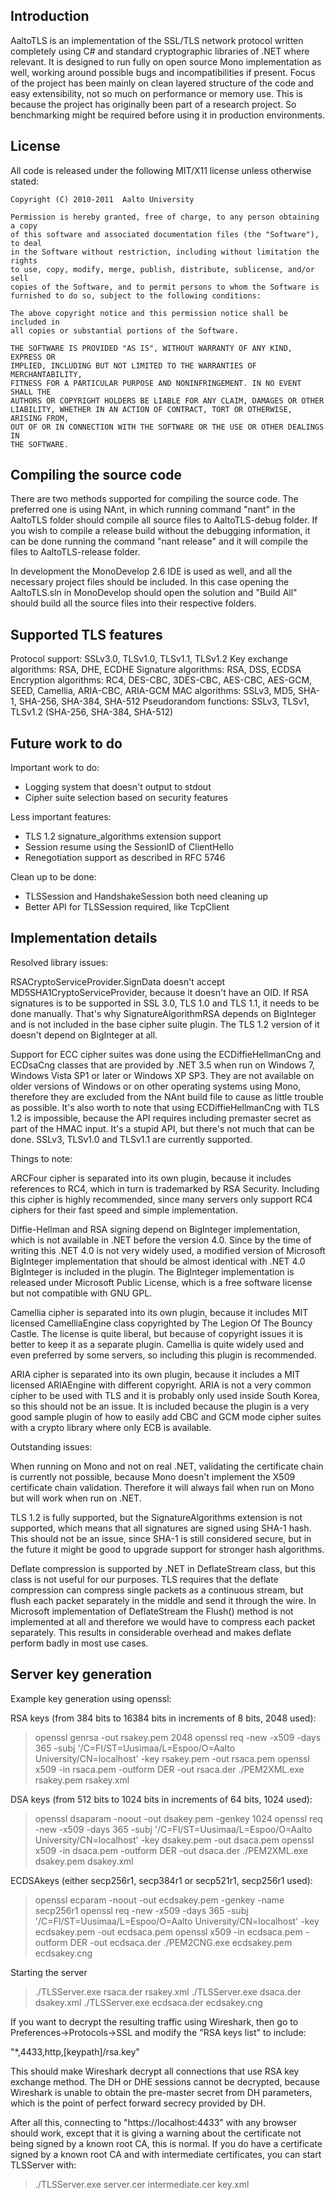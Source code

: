Introduction
------------

AaltoTLS is an implementation of the SSL/TLS network protocol written completely
using C# and standard cryptographic libraries of .NET where relevant. It is
designed to run fully on open source Mono implementation as well, working around
possible bugs and incompatibilities if present. Focus of the project has been
mainly on clean layered structure of the code and easy extensibility, not so
much on performance or memory use. This is because the project has originally
been part of a research project. So benchmarking might be required before using
it in production environments.


License
-------

All code is released under the following MIT/X11 license unless otherwise
stated:

```
Copyright (C) 2010-2011  Aalto University

Permission is hereby granted, free of charge, to any person obtaining a copy
of this software and associated documentation files (the "Software"), to deal
in the Software without restriction, including without limitation the rights
to use, copy, modify, merge, publish, distribute, sublicense, and/or sell
copies of the Software, and to permit persons to whom the Software is
furnished to do so, subject to the following conditions:

The above copyright notice and this permission notice shall be included in
all copies or substantial portions of the Software.

THE SOFTWARE IS PROVIDED "AS IS", WITHOUT WARRANTY OF ANY KIND, EXPRESS OR
IMPLIED, INCLUDING BUT NOT LIMITED TO THE WARRANTIES OF MERCHANTABILITY,
FITNESS FOR A PARTICULAR PURPOSE AND NONINFRINGEMENT. IN NO EVENT SHALL THE
AUTHORS OR COPYRIGHT HOLDERS BE LIABLE FOR ANY CLAIM, DAMAGES OR OTHER
LIABILITY, WHETHER IN AN ACTION OF CONTRACT, TORT OR OTHERWISE, ARISING FROM,
OUT OF OR IN CONNECTION WITH THE SOFTWARE OR THE USE OR OTHER DEALINGS IN
THE SOFTWARE.
```


Compiling the source code
-------------------------

There are two methods supported for compiling the source code. The preferred one
is using NAnt, in which running command "nant" in the AaltoTLS folder should
compile all source files to AaltoTLS-debug folder. If you wish to compile a
release build without the debugging information, it can be done running the
command "nant release" and it will compile the files to AaltoTLS-release
folder.

In development the MonoDevelop 2.6 IDE is used as well, and all the necessary
project files should be included. In this case opening the AaltoTLS.sln in
MonoDevelop should open the solution and "Build All" should build all the source
files into their respective folders.


Supported TLS features
----------------------

Protocol support:           SSLv3.0, TLSv1.0, TLSv1.1, TLSv1.2
Key exchange algorithms:    RSA, DHE, ECDHE
Signature algorithms:       RSA, DSS, ECDSA
Encryption algorithms:      RC4, DES-CBC, 3DES-CBC, AES-CBC, AES-GCM, SEED, Camellia, ARIA-CBC, ARIA-GCM
MAC algorithms:             SSLv3, MD5, SHA-1, SHA-256, SHA-384, SHA-512
Pseudorandom functions:     SSLv3, TLSv1, TLSv1.2 (SHA-256, SHA-384, SHA-512)


Future work to do
-----------------

Important work to do:
- Logging system that doesn't output to stdout
- Cipher suite selection based on security features

Less important features:
- TLS 1.2 signature_algorithms extension support
- Session resume using the SessionID of ClientHello
- Renegotiation support as described in RFC 5746

Clean up to be done:
- TLSSession and HandshakeSession both need cleaning up
- Better API for TLSSession required, like TcpClient


Implementation details
----------------------

Resolved library issues:

RSACryptoServiceProvider.SignData doesn't accept MD5SHA1CryptoServiceProvider,
because it doesn't have an OID. If RSA signatures is to be supported in SSL
3.0, TLS 1.0 and TLS 1.1, it needs to be done manually. That's why
SignatureAlgorithmRSA depends on BigInteger and is not included in the base
cipher suite plugin. The TLS 1.2 version of it doesn't depend on BigInteger at
all.

Support for ECC cipher suites was done using the ECDiffieHellmanCng and ECDsaCng
classes that are provided by .NET 3.5 when run on Windows 7, Windows Vista SP1
or later or Windows XP SP3. They are not available on older versions of Windows
or on other operating systems using Mono, therefore they are excluded from the
NAnt build file to cause as little trouble as possible. It's also worth to note
that using ECDiffieHellmanCng with TLS 1.2 is impossible, because the API
requires including premaster secret as part of the HMAC input. It's a stupid
API, but there's not much that can be done. SSLv3, TLSv1.0 and TLSv1.1 are
currently supported.


Things to note:

ARCFour cipher is separated into its own plugin, because it includes references
to RC4, which in turn is trademarked by RSA Security. Including this cipher is
highly recommended, since many servers only support RC4 ciphers for their fast
speed and simple implementation.

Diffie-Hellman and RSA signing depend on BigInteger implementation, which is not
available in .NET before the version 4.0. Since by the time of writing this
.NET 4.0 is not very widely used, a modified version of Microsoft BigInteger
implementation that should be almost identical with .NET 4.0 BigInteger is
included in the plugin. The BigInteger implementation is released under
Microsoft Public License, which is a free software license but not compatible
with GNU GPL.

Camellia cipher is separated into its own plugin, because it includes MIT
licensed CamelliaEngine class copyrighted by The Legion Of The Bouncy Castle.
The license is quite liberal, but because of copyright issues it is better to
keep it as a separate plugin. Camellia is quite widely used and even preferred
by some servers, so including this plugin is recommended.

ARIA cipher is separated into its own plugin, because it includes a MIT licensed
ARIAEngine with different copyright. ARIA is not a very common cipher to be used
with TLS and it is probably only used inside South Korea, so this should not be
an issue. It is included because the plugin is a very good sample plugin of how
to easily add CBC and GCM mode cipher suites with a crypto library where only
ECB is available.


Outstanding issues:

When running on Mono and not on real .NET, validating the certificate chain is
currently not possible, because Mono doesn't implement the X509 certificate
chain validation. Therefore it will always fail when run on Mono but will work
when run on .NET.

TLS 1.2 is fully supported, but the SignatureAlgorithms extension is not
supported, which means that all signatures are signed using SHA-1 hash. This
should not be an issue, since SHA-1 is still considered secure, but in the
future it might be good to upgrade support for stronger hash algorithms.

Deflate compression is supported by .NET in DeflateStream class, but this class
is not useful for our purposes. TLS requires that the deflate compression can
compress single packets as a continuous stream, but flush each packet separately
in the middle and send it through the wire. In Microsoft implementation of
DeflateStream the Flush() method is not implemented at all and therefore we
would have to compress each packet separately. This results in considerable
overhead and makes deflate perform badly in most use cases.


Server key generation
---------------------

Example key generation using openssl:

RSA keys (from 384 bits to 16384 bits in increments of 8 bits, 2048 used):
> openssl genrsa -out rsakey.pem 2048
> openssl req -new -x509 -days 365 -subj '/C=FI/ST=Uusimaa/L=Espoo/O=Aalto University/CN=localhost' -key rsakey.pem -out rsaca.pem
> openssl x509 -in rsaca.pem -outform DER -out rsaca.der
> ./PEM2XML.exe rsakey.pem rsakey.xml

DSA keys (from 512 bits to 1024 bits in increments of 64 bits, 1024 used):
> openssl dsaparam -noout -out dsakey.pem -genkey 1024
> openssl req -new -x509 -days 365 -subj '/C=FI/ST=Uusimaa/L=Espoo/O=Aalto University/CN=localhost' -key dsakey.pem -out dsaca.pem
> openssl x509 -in dsaca.pem -outform DER -out dsaca.der
> ./PEM2XML.exe dsakey.pem dsakey.xml

ECDSAkeys (either secp256r1, secp384r1 or secp521r1, secp256r1 used):
> openssl ecparam -noout -out ecdsakey.pem -genkey -name secp256r1
> openssl req -new -x509 -days 365 -subj '/C=FI/ST=Uusimaa/L=Espoo/O=Aalto University/CN=localhost' -key ecdsakey.pem -out ecdsaca.pem
> openssl x509 -in ecdsaca.pem -outform DER -out ecdsaca.der
> ./PEM2CNG.exe ecdsakey.pem ecdsakey.cng

Starting the server
> ./TLSServer.exe rsaca.der rsakey.xml
> ./TLSServer.exe dsaca.der dsakey.xml
> ./TLSServer.exe ecdsaca.der ecdsakey.cng

If you want to decrypt the resulting traffic using Wireshark, then go to
Preferences->Protocols->SSL and modify the "RSA keys list" to include:

"*,4433,http,[keypath]/rsa.key"

This should make Wireshark decrypt all connections that use RSA key exchange
method. The DH or DHE sessions cannot be decrypted, because Wireshark is unable
to obtain the pre-master secret from DH parameters, which is the point of
perfect forward secrecy provided by DH.

After all this, connecting to "https://localhost:4433" with any browser should
work, except that it is giving a warning about the certificate not being signed
by a known root CA, this is normal. If you do have a certificate signed by a
known root CA and with intermediate certificates, you can start TLSServer with:

> ./TLSServer.exe server.cer intermediate.cer key.xml



